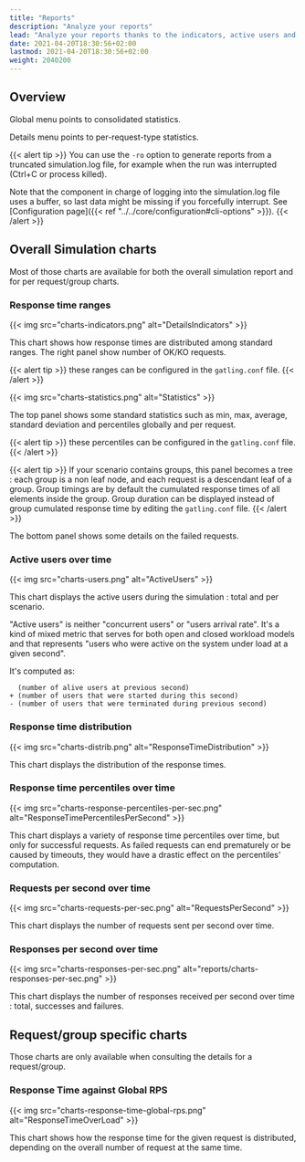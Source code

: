 ```yaml
---
title: "Reports"
description: "Analyze your reports"
lead: "Analyze your reports thanks to the indicators, active users and requests / responses over time, and distribution"
date: 2021-04-20T18:30:56+02:00
lastmod: 2021-04-20T18:30:56+02:00
weight: 2040200
---
```


## Overview

Global menu points to consolidated statistics.

Details menu points to per-request-type statistics.

{{< alert tip >}}
You can use the `-ro` option to generate reports from a truncated simulation.log file, for example when the run was interrupted (Ctrl+C or process killed).

Note that the component in charge of logging into the simulation.log file uses a buffer, so last data might be missing if you forcefully interrupt.
See [Configuration page]({{< ref "../../core/configuration#cli-options" >}}).
{{< /alert >}}

## Overall Simulation charts

Most of those charts are available for both the overall simulation report and for per request/group charts.

### Response time ranges

{{< img src="charts-indicators.png" alt="DetailsIndicators" >}}

This chart shows how response times are distributed among standard ranges.
The right panel show number of OK/KO requests.

{{< alert tip >}}
these ranges can be configured in the `gatling.conf` file.
{{< /alert >}}

{{< img src="charts-statistics.png" alt="Statistics" >}}

The top panel shows some standard statistics such as min, max, average, standard deviation and percentiles globally and per request.

{{< alert tip >}}
these percentiles can be configured in the `gatling.conf` file.
{{< /alert >}}

{{< alert tip >}}
If your scenario contains groups, this panel becomes a tree : each group is a non leaf node, and each request is a descendant leaf of a group. Group timings are by default the cumulated response times of all elements inside the group. Group duration can be displayed instead of group cumulated response time by editing the `gatling.conf` file.
{{< /alert >}}

The bottom panel shows some details on the failed requests.

### Active users over time

{{< img src="charts-users.png" alt="ActiveUsers" >}}

This chart displays the active users during the simulation : total and per scenario.

"Active users" is neither "concurrent users" or "users arrival rate".
It's a kind of mixed metric that serves for both open and closed workload models and that represents "users who were active on the system under load at a given second".

It's computed as:

```
  (number of alive users at previous second)
+ (number of users that were started during this second)
- (number of users that were terminated during previous second)
```

### Response time distribution

{{< img src="charts-distrib.png" alt="ResponseTimeDistribution" >}}

This chart displays the distribution of the response times.

### Response time percentiles over time

{{< img src="charts-response-percentiles-per-sec.png" alt="ResponseTimePercentilesPerSecond" >}}

This chart displays a variety of response time percentiles over time, but only for successful requests.
As failed requests can end prematurely or be caused by timeouts, they would have a drastic effect on the percentiles' computation.

### Requests per second over time

{{< img src="charts-requests-per-sec.png" alt="RequestsPerSecond" >}}

This chart displays the number of requests sent per second over time.

### Responses per second over time

{{< img src="charts-responses-per-sec.png" alt="reports/charts-responses-per-sec.png" >}}

This chart displays the number of responses received per second over time : total, successes and failures.

## Request/group specific charts

Those charts are only available when consulting the details for a request/group.

### Response Time against Global RPS

{{< img src="charts-response-time-global-rps.png" alt="ResponseTimeOverLoad" >}}

This chart shows how the response time for the given request is distributed, depending on the overall number of request at the same time.
